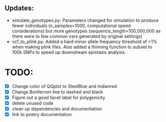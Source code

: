 ## Updates: 
- simulate_genotypes.py: Parameters changed for simulation to produce fewer individuals (n_samples=1000, computational speed considerations) but more genotypes (sequence_length=100,000,000 as there were to few common vars generated by original settings)  
- vcf_to_plink.py: Added a hard minor allele frequency threshold of >1% when making plink files. Also added a thinning function to subset to 100k SNPs to speed up downstream epistasis analysis.

# TODO:
- [x] Change color of QQplot to SteelBlue and Indianred
- [x] Change Bonferroni line to dashed and black
- [x] Figure out a good facet label for polygenicity
- [x] delete unused code
- [x] clean up dependencies and documentation
- [x] link to poetry documentation
